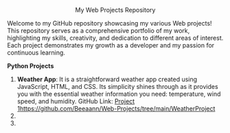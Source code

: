 <p align="center">My Web Projects Repository</p>
Welcome to my GitHub repository showcasing my various Web projects! This repository serves as a comprehensive portfolio of my work, highlighting my skills, creativity, and dedication to different areas of interest. Each project demonstrates my growth as a developer and my passion for continuous learning.

**Python Projects**
1. **Weather App**:
   It is a straightforward weather app created using JavaScript, HTML, and CSS. Its simplicity shines through as it provides you with the essential weather information you need: temperature, wind speed, and humidity.
   GitHub Link: [Project 1](https://github.com/Beeaann/Web-Projects/tree/main/WeatherProject)https://github.com/Beeaann/Web-Projects/tree/main/WeatherProject
3. 
4. 
   
   
